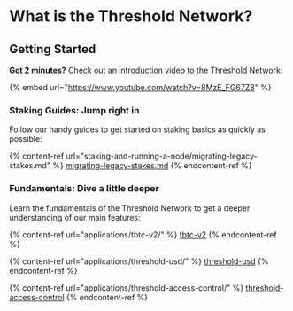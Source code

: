 # What is the Threshold Network?

## Getting Started

**Got 2 minutes?** Check out an introduction video to the Threshold Network:

{% embed url="https://www.youtube.com/watch?v=8MzE_FG67Z8" %}

### Staking Guides: Jump right in

Follow our handy guides to get started on staking basics as quickly as possible:

{% content-ref url="staking-and-running-a-node/migrating-legacy-stakes.md" %}
[migrating-legacy-stakes.md](staking-and-running-a-node/migrating-legacy-stakes.md)
{% endcontent-ref %}

### Fundamentals: Dive a little deeper

Learn the fundamentals of the Threshold Network to get a deeper understanding of our main features:

{% content-ref url="applications/tbtc-v2/" %}
[tbtc-v2](applications/tbtc-v2/)
{% endcontent-ref %}

{% content-ref url="applications/threshold-usd/" %}
[threshold-usd](applications/threshold-usd/)
{% endcontent-ref %}

{% content-ref url="applications/threshold-access-control/" %}
[threshold-access-control](applications/threshold-access-control/)
{% endcontent-ref %}
